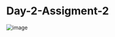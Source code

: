# Day-2-Assigment-2
![image](https://user-images.githubusercontent.com/106250960/171157962-079ffa92-f9b2-4536-a73d-e76629551c7a.png)
